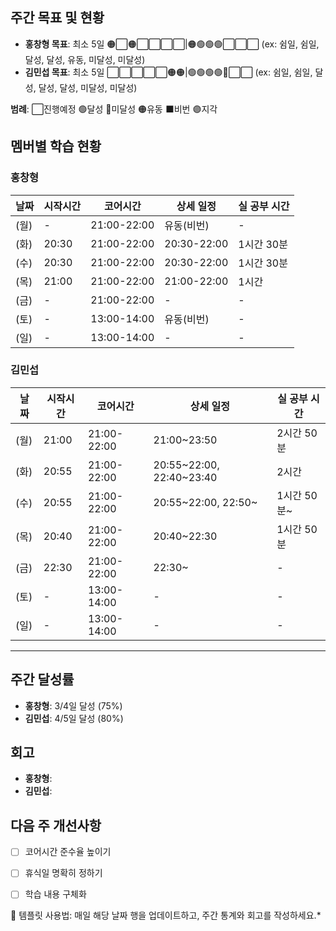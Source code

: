 ## 주간 목표 및 현황
- **홍창형 목표**: 최소 5일 🟠⬜🟠⬜⬜⬜⬜|🟠🟢🟢🟢⬜⬜⬜ (ex: 쉼일, 쉼일, 달성, 달성, 유동, 미달성, 미달성)
- **김민섭 목표**: 최소 5일 ⬜⬜⬜⬜⬜🟠🟠|🟢🟢🟢🟢🔴⬜⬜ (ex: 쉼일, 쉼일, 달성, 달성, 달성, 미달성, 미달성)

**범례**: ⬜진행예정 🟢달성 🔴미달성 🟠유동 ⬛️비번 🟣지각 

## 멤버별 학습 현황


### 홍창형
| 날짜 | 시작시간 | 코어시간 | 상세 일정 |실 공부 시간
|------|----------|----------|-----------|-----------|
|  (월) | - | 21:00-22:00 | 유동(비번) | - |
|  (화) | 20:30 | 21:00-22:00 | 20:30-22:00 | 1시간 30분 |
|  (수) | 20:30 | 21:00-22:00 | 20:30-22:00 | 1시간 30분 |
|  (목) | 21:00 | 21:00-22:00 | 21:00-22:00 | 1시간 |
|  (금) | - | 21:00-22:00 | - | - |
|  (토) | - | 13:00-14:00 | 유동(비번) | - |
|  (일) | - | 13:00-14:00 | - | - |

### 김민섭
| 날짜 | 시작시간 | 코어시간 | 상세 일정 |실 공부 시간
|------|----------|----------|-----------|-----------|
|  (월) | 21:00 | 21:00-22:00 | 21:00~23:50 | 2시간 50분 |
|  (화) | 20:55 | 21:00-22:00 | 20:55~22:00, 22:40~23:40 | 2시간 |
|  (수) | 20:55 | 21:00-22:00 | 20:55~22:00, 22:50~ | 1시간 50분~ |
|  (목) | 20:40 | 21:00-22:00 | 20:40~22:30 | 1시간 50분 |
|  (금) | 22:30 | 21:00-22:00 | 22:30~ | - |
|  (토) | - | 13:00-14:00 | - | - |
|  (일) | - | 13:00-14:00 | - | - |

---

## 주간 달성률
- **홍창형**: 3/4일 달성 (75%)
- **김민섭**: 4/5일 달성 (80%)

## 회고
- **홍창형**:
- **김민섭**:

## 다음 주 개선사항
- [ ] 코어시간 준수율 높이기
- [ ] 휴식일 명확히 정하기
- [ ] 학습 내용 구체화


📝 템플릿 사용법: 매일 해당 날짜 행을 업데이트하고, 주간 통계와 회고를 작성하세요.*
